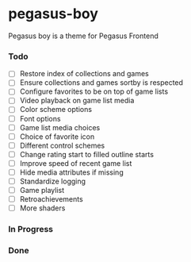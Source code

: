 # pegasus-boy

Pegasus boy is a theme for Pegasus Frontend

### Todo

- [ ] Restore index of collections and games  
- [ ] Ensure collections and games sortby is respected  
- [ ] Configure favorites to be on top of game lists  
- [ ] Video playback on game list media  
- [ ] Color scheme options  
- [ ] Font options  
- [ ] Game list media choices  
- [ ] Choice of favorite icon  
- [ ] Different control schemes  
- [ ] Change rating start to filled outline starts  
- [ ] Improve speed of recent game list  
- [ ] Hide media attributes if missing  
- [ ] Standardize logging  
- [ ] Game playlist  
- [ ] Retroachievements  
- [ ] More shaders

### In Progress

### Done

